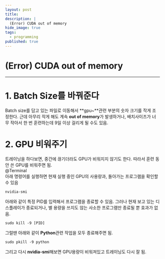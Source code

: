 ```yaml
---
layout: post
title: 
description: |
  (Error) CUDA out of memory
hide_image: true
tags:
  - programming
published: true
---
```


# (Error) CUDA out of memory
* * *

# 1. Batch Size를 바꿔준다
Batch size를 담고 있는 파일로 이동해서 **gpu~**관련 부분의 숫자 크기를 작게 조정한다. 근데 아무리 작게 해도 계속 **out of memory**가 발생하거나, 배치사이즈가 너무 
작아서 한 번 훈련하는데 9일 이상 걸리게 될 수도 있음. 


# 2. GPU 비워주기
트레이닝을 하다보면, 중간에 끊기더라도 GPU가 비워지지 않기도 한다. 따라서 훈련 동안
쓴 GPU를 비워주면 됨.   
@Terminal   
아래 명령어를 실행하면 현재 실행 중인 GPU의 사용량과, 돌아가는 프로그램을 확인할 수 있음
```
nvidia-smi
```
   
아래와 같이 특정 PID를 입력해서 프로그램을 종료할 수 있음. 그러나 현재 보고 있는
디스플레이가 종료되거나, 별 용량을 쓰지도 않는 사소한 프로그램만 종료될 뿐 효과가
없음.
```
sudo kill -9 [PID]
```   
   
그럴땐 아래와 같이 **Python**관련 작업을 모두 종료해주면 됨.
```
sudo pkill -9 python
```
   
그리고 다시 **nvidia-smi**해보면 GPU용량이 비워져있고 트레이닝도 다시 잘 됨.
